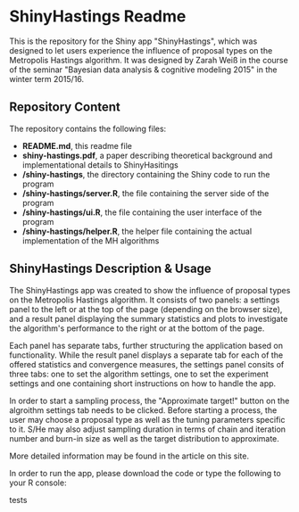 # ShinyHastings Readme

This is the repository for the Shiny app "ShinyHastings", which was designed to let users experience the influence of proposal types on the Metropolis Hastings algorithm. It was designed by Zarah Weiß in the course of the seminar "Bayesian data analysis & cognitive modeling 2015" in the winter term 2015/16.

## Repository Content

The repository contains the following files:
* **README.md**, this readme file
* **shiny-hastings.pdf**, a paper describing theoretical background and implementational details to ShinyHasitings
* **/shiny-hastings**, the directory containing the Shiny code to run the program
* **/shiny-hastings/server.R**, the file containing the server side of the program
* **/shiny-hastings/ui.R**, the file containing the user interface of the program
* **/shiny-hastings/helper.R**, the helper file containing the actual implementation of the MH algorithms

## ShinyHastings Description & Usage

The ShinyHastings app was created to show the influence of proposal types on the Metropolis Hastings algorithm.
It consists of two panels: a settings panel to the left or at the top of the page (depending on the browser size), and a result panel displaying the summary statistics and plots to investigate the algorithm's performance to the right or at the bottom of the page.

Each panel has separate tabs, further structuring the application based on functionality. While the result panel displays a separate tab for each of the offered statistics and convergence measures, the settings panel consits of three tabs: one to set the algorithm settings, one to set the experiment settings and one containing short instructions on how to handle the app.

In order to start a sampling process, the "Approximate target!" button on the algroithm settings tab needs to be clicked.
Before starting a process, the user may choose a proposal type as well as the tuning parameters specific to it. S/He may also adjust sampling duration in terms of chain and iteration number and burn-in size as well as the target distribution to approximate.

More detailed information may be found in the article on this site.

In order to run the app, please download the code or type the following to your R console:

  tests
